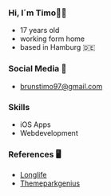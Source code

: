 ### Hi, I´m Timo👋🏻

- 17 years old
- working form home
- based in Hamburg 🇩🇪

### Social Media 📱
- brunstimo97@gmail.com

### Skills
- iOS Apps
- Webdevelopment


### References 🖥
- <a href="https://www.longlife.uni-bremen.de">Longlife</a>
- <a href="https://themeparkgenius.app">Themeparkgenius</a>
<!--
**timobrs1/timobrs1** is a ✨ _special_ ✨ repository because its `README.md` (this file) appears on your GitHub profile.

Here are some ideas to get you started:

- 🔭 I’m currently working on ...
- 🌱 I’m currently learning ...
- 👯 I’m looking to collaborate on ...
- 🤔 I’m looking for help with ...
- 💬 Ask me about ...
- 📫 How to reach me: ...
- 😄 Pronouns: ...
- ⚡ Fun fact: ...
-->
